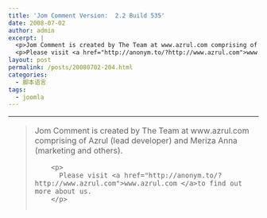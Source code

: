 ```yaml
---
title: 'Jom Comment Version:  2.2 Build 535'
date: 2008-07-02
author: admin
excerpt: |
  <p>Jom Comment is created by The Team at www.azrul.com comprising of Azrul (lead developer) and Meriza Anna (marketing and others).</p>
  <p>Please visit <a href="http://anonym.to/?http://www.azrul.com">www.azrul.com </a>to find out more about us.</p>
layout: post
permalink: /posts/20080702-204.html
categories:
  - 脚本语言
tags:
  - joomla
---
```

<table height="189" cellspacing="0" cellpadding="4" border="0" width="803">
  <tr>
    <td>
      <blockquote>
        <p>
          Jom Comment is created by The Team at www.azrul.com comprising of Azrul (lead developer) and Meriza Anna (marketing and others).
        </p>
        
        <p>
          Please visit <a href="http://anonym.to/?http://www.azrul.com">www.azrul.com </a>to find out more about us.
        </p>
        
        <p>
          &nbsp;
        </p>
      </blockquote>
    </td>
  </tr>
  
  <tr>
    <td>
      <strong>Release Date:</strong>&nbsp;&nbsp;2008-04-14
    </td>
  </tr>
  
  <tr align="left">
    <td>
      <strong>Version:</strong>&nbsp;&nbsp;2.2 Build 535</p> <p>
        [attach=128]</td> </tr> </tbody> </table>
